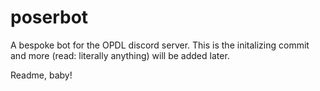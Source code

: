 # poserbot

A bespoke bot for the OPDL discord server. This is the initalizing commit and more (read: literally anything) will be added later.

Readme, baby!               